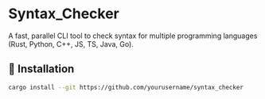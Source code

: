 # Syntax_Checker

A fast, parallel CLI tool to check syntax for multiple programming languages (Rust, Python, C++, JS, TS, Java, Go).

## 🚀 Installation

```bash
cargo install --git https://github.com/yourusername/syntax_checker
